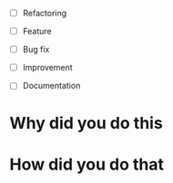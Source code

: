 - [ ] Refactoring
- [ ] Feature
- [ ] Bug fix
- [ ] Improvement
- [ ] Documentation



# Why did you do this


# How did you do that